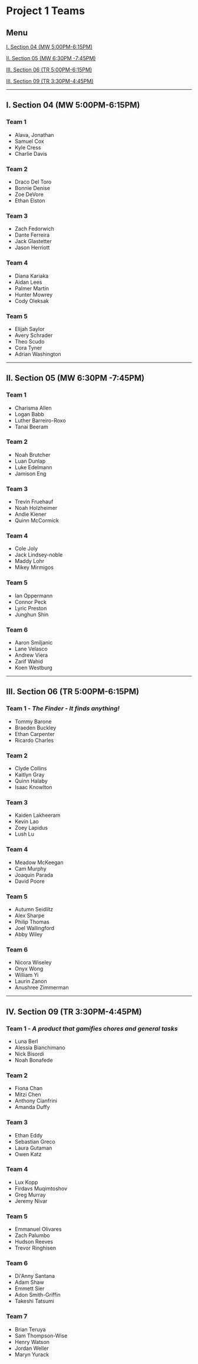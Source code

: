 # Project 1 Teams

## Menu

[I. Section 04 (MW 5:00PM-6:15PM)](#i-section-04-mw-500pm-615pm)

[II. Section 05 (MW 6:30PM -7:45PM)](#ii-section-05-mw-630pm--745pm)

[III. Section 06 (TR 5:00PM-6:15PM)](#iii-section-06-tr-500pm-615pm)

[III. Section 09 (TR 3:30PM-4:45PM)](#iv-section-09-tr-330pm-445pm)

---

## I. Section 04 (MW 5:00PM-6:15PM)

### Team 1
- Alava, Jonathan
- Samuel Cox
- Kyle Cress
- Charlie Davis

### Team 2
- Draco Del Toro
- Bonnie Denise
- Zoe DeVore
- Ethan Elston

### Team 3
- Zach Fedorwich
- Dante Ferreira
- Jack Glastetter
- Jason Herriott

### Team 4
- Diana Kariaka
- Aidan Lees
- Palmer Martin
- Hunter Mowrey
- Cody Oleksak

### Team 5
- Elijah Saylor
- Avery Schrader
- Theo Scudo
- Cora Tyner
- Adrian Washington

---

## II. Section 05 (MW 6:30PM -7:45PM)

### Team 1
- Charisma Allen
- Logan Babb
- Luther Barreiro-Roxo
- Tanai Beeram

### Team 2
- Noah Brutcher
- Luan Dunlap
- Luke Edelmann
- Jamison Eng

### Team 3
- Trevin Fruehauf
- Noah Holzheimer
- Andie Kiener
- Quinn McCormick

### Team 4
- Cole Joly
- Jack Lindsey-noble	
- Maddy Lohr
- Mikey Mirmigos

### Team 5
- Ian Oppermann 
- Connor Peck
- Lyric Preston
- Junghun Shin

### Team 6
- Aaron Smiljanic
- Lane Velasco
- Andrew Viera
- Zarif Wahid
- Koen Westburg

---

## III. Section 06 (TR 5:00PM-6:15PM)

### Team 1 - *The Finder - It finds anything!*
- Tommy Barone
- Braeden Buckley
- Ethan Carpenter
- Ricardo Charles

### Team 2
- Clyde Collins
- Kaitlyn Gray
- Quinn Halaby
- Isaac Knowlton

### Team 3
- Kaiden Lakheeram
- Kevin Lao	
- Zoey Lapidus
- Lush Lu

### Team 4
- Meadow McKeegan
- Cam Murphy
- Joaquin Parada
- David Poore

### Team 5
- Autumn Seidlitz
- Alex Sharpe
- Philip Thomas
- Joel Wallingford
- Abby Wiley

### Team 6
- Nicora Wiseley
- Onyx Wong
- William Yi
- Laurin Zanon
- Anushree Zimmerman

---

## IV. Section 09 (TR 3:30PM-4:45PM)

### Team 1 - *A product that gamifies chores and general tasks*
- Luna Berl
- Alessia Bianchimano
- Nick Bisordi
- Noah Bonafede

### Team 2
- Fiona Chan
- Mitzi Chen
- Anthony Cianfrini
- Amanda Duffy

### Team 3
- Ethan Eddy
- Sebastian Greco
- Laura Gutaman
- Owen Katz

### Team 4
- Lux Kopp
- Firdavs Muqimtoshov
- Greg Murray
- Jeremy Nivar

### Team 5
- Emmanuel Olivares
- Zach Palumbo
- Hudson Reeves
- Trevor Ringhisen

### Team 6
- Di'Anny Santana
- Adam Shaw
- Emmett Sier
- Adon Smith-Griffin
- Takeshi Tatsumi

### Team 7
- Brian Teruya
- Sam Thompson-Wise
- Henry Watson
- Jordan Weller
- Maryn Yurack
